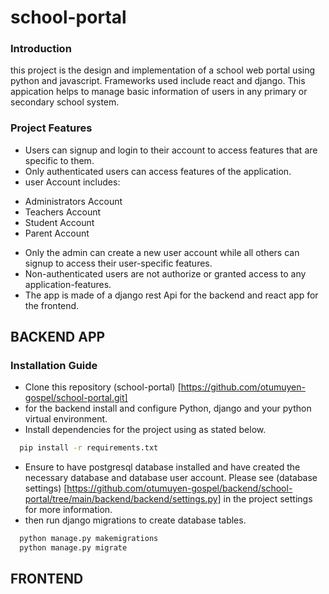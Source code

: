 # school-portal

### Introduction
this project is the design and implementation of a school web portal using python and javascript. Frameworks used include react and django. This appication helps to manage basic information of users in any primary or secondary school system.

### Project Features
* Users can signup and login to their account to access features that are specific to them.
* Only authenticated users can access features of the application.
* user Account includes: 
 -  Administrators Account
 -  Teachers Account
 -  Student Account
 -  Parent Account
* Only the admin can create a new user account while all others can signup to access their user-specific features.
* Non-authenticated users are not authorize or granted access to any application-features.
* The app is made of a django rest Api for the backend and react app for the frontend.

## BACKEND APP

### Installation Guide
* Clone this repository (school-portal) [https://github.com/otumuyen-gospel/school-portal.git]
* for the backend install and configure Python, django and  your python virtual environment.
* Install dependencies for the project using as stated below.
```cmd
  pip install -r requirements.txt
```
* Ensure to have postgresql database installed and have created the necessary database and database user account. Please see (database settings) [https://github.com/otumuyen-gospel/backend/school-portal/tree/main/backend/backend/settings.py] in the project settings for more information.
* then run django migrations to create database tables.
```cmd
  python manage.py makemigrations
  python manage.py migrate
```



## FRONTEND